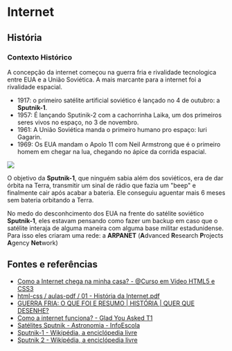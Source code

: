 # Internet

## História

### Contexto Histórico

A concepção da internet começou na guerra fria e rivalidade tecnologica entre EUA e a União Soviética. A mais marcante para a internet foi a rivalidade espacial.

* 1917: o primeiro satélite artificial soviético é lançado no 4 de outubro: a **Sputnik-1**.
* 1957: É lançando Sputinik-2 com a cachorrinha Laika, um dos primeiros seres vivos no espaço, no 3 de novembro.
* 1961: A União Soviética manda o primeiro humano pro espaço: Iuri Gagarin.
* 1969: Os EUA mandam o Apolo 11 com Neil Armstrong que é o primeiro homem em chegar na lua, chegando no ápice da corrida espacial.

<img src="https://www.infoescola.com/wp-content/uploads/2012/02/sputnik.jpg">

O objetivo da **Sputnik-1**, que ninguém sabia além dos soviéticos, era de dar órbita na Terra, transmitir um sinal de rádio que fazia um "beep" e finalmente cair após acabar a bateria. Ele conseguiu aguentar mais 6 meses sem bateria orbitando a Terra.

No medo do desconhcimento dos EUA na frente do satélite soviético **Sputnik-1**, eles estavam pensando como fazer um backup em caso que o satélite interaja de alguma maneira com alguma base militar estadunidense. Para isso eles criaram uma rede: a **ARPANET** (**A**dvanced **R**esearch **P**rojects **A**gency **Net**work)

## Fontes e referências

* [Como a Internet chega na minha casa? - @Curso em Vídeo HTML5 e CSS3](https://www.youtube.com/watch?v=F74GKCLXUWM)
* [html-css / aulas-pdf / 01 - História da Internet.pdf](https://github.com/gustavoguanabara/html-css/blob/master/aulas-pdf/01%20-%20Hist%C3%B3ria%20da%20Internet.pdf)
* [GUERRA FRIA: O QUE FOI E RESUMO | HISTÓRIA | QUER QUE DESENHE?](https://www.youtube.com/watch?v=cAwsLaO4HGQ&ab_channel=Descomplica)
* [Como a internet funciona? - Glad You Asked T1](https://www.youtube.com/watch?v=TNQsmPf24go&ab_channel=Vox)
* [Satélites Sputnik - Astronomia - InfoEscola](https://www.infoescola.com/astronomia/satelites-sputnik/)
* [Sputnik-1 - Wikipédia, a enciclópedia livre](https://pt.wikipedia.org/wiki/Sputnik-1)
* [Sputnik 2 - Wikipédia, a enciclópedia livre](https://pt.wikipedia.org/wiki/Sputnik_2)